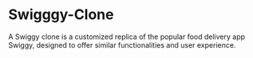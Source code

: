 # Swigggy-Clone
A Swiggy clone is a customized replica of the popular food delivery app Swiggy, designed to offer similar functionalities and user experience.
